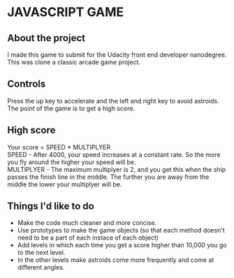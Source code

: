 # JAVASCRIPT GAME

## About the project
I made this game to submit for the Udacity front end developer nanodegree. This was clone a classic arcade game project. 

## Controls
Press the up key to accelerate and the left and right key to avoid astroids. The point of the game is to get a high score. 

## High score
Your score = SPEED * MULTIPLYER <br>
SPEED - After 4000, your speed increases at a constant rate. So the more you fly around the higher your speed will be. <br>
MULTIPLYER - The maximum multiplyer is 2, and you get this when the ship passes the finish line in the middle. The further you are away from the middle the lower your multiplyer will be.  

## Things I'd like to do
- Make the code much cleaner and more concise. 
- Use prototypes to make the game objects (so that each method doesn't need to be a part of each instace of each object) 
- Add levels in which each time you get a score higher than 10,000 you go to the next level.
- In the other levels make astroids come more frequently and come at different angles. 

